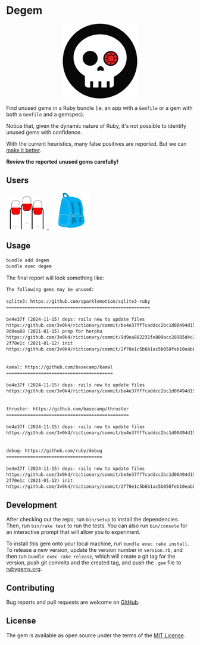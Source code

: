 # Degem

<div align="center">
  <img width="200" width="200" src=".github/images/degem.svg" />
</div>

<p></p>

Find unused gems in a Ruby bundle (ie, an app with a `Gemfile` or a gem with both a `Gemfile` and a gemspec).

Notice that, given the dynamic nature of Ruby, it's not possible to identify unused gems with confidence.

With the current heuristics, many false positives are reported. But we can [make it better](https://github.com/3v0k4/degem/issues).

**Review the reported unused gems carefully!**

## Users

<p>
  <a href="https://rictionary.odone.io">
    <img width="90" width="90" hspace="10" src=".github/images/rictionary.svg" />
  </a>

  <a href="https://knapsackpro.com">
    <img width="100" width="100" hspace="10" src=".github/images/knapsackpro.png" />
  </a>
</p>

## Usage

```bash
bundle add degem
bundle exec degem
```

The final report will look something like:

```
The following gems may be unused:

sqlite3: https://github.com/sparklemotion/sqlite3-ruby
======================================================

be4e37f (2024-11-15) deps: rails new to update files
https://github.com/3v0k4/rictionary/commit/be4e37ff7caddcc2bc1d00494d155371e2b1a7e4
9d9ea88 (2021-01-15) prep for heroku
https://github.com/3v0k4/rictionary/commit/9d9ea882231fe809acc28985d4c280d22c31469b
2f70e1c (2021-01-12) init
https://github.com/3v0k4/rictionary/commit/2f70e1c5b6b1ac5b058feb10eabbc6bf76cfb332


kamal: https://github.com/basecamp/kamal
========================================

be4e37f (2024-11-15) deps: rails new to update files
https://github.com/3v0k4/rictionary/commit/be4e37ff7caddcc2bc1d00494d155371e2b1a7e4


thruster: https://github.com/basecamp/thruster
==============================================

be4e37f (2024-11-15) deps: rails new to update files
https://github.com/3v0k4/rictionary/commit/be4e37ff7caddcc2bc1d00494d155371e2b1a7e4


debug: https://github.com/ruby/debug
====================================

be4e37f (2024-11-15) deps: rails new to update files
https://github.com/3v0k4/rictionary/commit/be4e37ff7caddcc2bc1d00494d155371e2b1a7e4
2f70e1c (2021-01-12) init
https://github.com/3v0k4/rictionary/commit/2f70e1c5b6b1ac5b058feb10eabbc6bf76cfb332
```

## Development

After checking out the repo, run `bin/setup` to install the dependencies. Then, run `bin/rake test` to run the tests. You can also run `bin/console` for an interactive prompt that will allow you to experiment.

To install this gem onto your local machine, run `bundle exec rake install`. To release a new version, update the version number in `version.rb`, and then run `bundle exec rake release`, which will create a git tag for the version, push git commits and the created tag, and push the `.gem` file to [rubygems.org](https://rubygems.org).

## Contributing

Bug reports and pull requests are welcome on [GitHub](https://github.com/3v0k4/degem).

## License

The gem is available as open source under the terms of the [MIT License](https://opensource.org/licenses/MIT).
